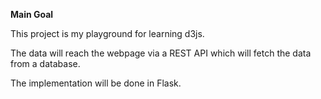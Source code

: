 **Main Goal**

This project is my playground for learning d3js.

The data will reach the webpage via a REST API which will fetch the data from a database.

The implementation will be done in Flask.
